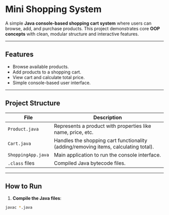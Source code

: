 # Mini Shopping System

A simple **Java console-based shopping cart system** where users can browse, add, and purchase products. This project demonstrates core **OOP concepts** with clean, modular structure and interactive features.

---

## Features

- Browse available products.
- Add products to a shopping cart.
- View cart and calculate total price.
- Simple console-based user interface.

---

## Project Structure

| File | Description |
|------|-------------|
| `Product.java` | Represents a product with properties like name, price, etc. |
| `Cart.java` | Handles the shopping cart functionality (adding/removing items, calculating total). |
| `ShoppingApp.java` | Main application to run the console interface. |
| `.class` files | Compiled Java bytecode files. |

---

## How to Run

1. **Compile the Java files**:

```bash
javac *.java
